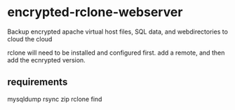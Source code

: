 # encrypted-rclone-webserver
Backup encrypted apache virtual host files, SQL data, and webdirectories to cloud the cloud

rclone will need to be installed and configured first. 
add a remote, and then add the ecnrypted version. 

requirements
---------------
mysqldump
rsync
zip
rclone
find
